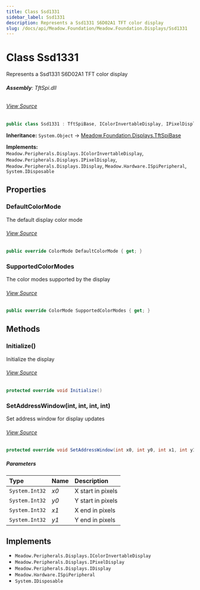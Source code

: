 ```yaml
---
title: Class Ssd1331
sidebar_label: Ssd1331
description: Represents a Ssd1331 S6D02A1 TFT color display
slug: /docs/api/Meadow.Foundation/Meadow.Foundation.Displays/Ssd1331
---
```

# Class Ssd1331
Represents a Ssd1331 S6D02A1 TFT color display

###### **Assembly**: TftSpi.dll
###### [View Source](https://github.com/WildernessLabs/Meadow.Foundation.git/blob/develop/Source/Meadow.Foundation.Peripherals/Displays.TftSpi/Driver/Drivers/Ssd1331.cs#L9)
```csharp title="Declaration"
public class Ssd1331 : TftSpiBase, IColorInvertableDisplay, IPixelDisplay, IDisplay, ISpiPeripheral, IDisposable
```
**Inheritance:** `System.Object` -> [Meadow.Foundation.Displays.TftSpiBase](../Meadow.Foundation.Displays/TftSpiBase)

**Implements:**  
`Meadow.Peripherals.Displays.IColorInvertableDisplay`, `Meadow.Peripherals.Displays.IPixelDisplay`, `Meadow.Peripherals.Displays.IDisplay`, `Meadow.Hardware.ISpiPeripheral`, `System.IDisposable`

## Properties
### DefaultColorMode
The default display color mode
###### [View Source](https://github.com/WildernessLabs/Meadow.Foundation.git/blob/develop/Source/Meadow.Foundation.Peripherals/Displays.TftSpi/Driver/Drivers/Ssd1331.cs#L15)
```csharp title="Declaration"
public override ColorMode DefaultColorMode { get; }
```
### SupportedColorModes
The color modes supported by the display
###### [View Source](https://github.com/WildernessLabs/Meadow.Foundation.git/blob/develop/Source/Meadow.Foundation.Peripherals/Displays.TftSpi/Driver/Drivers/Ssd1331.cs#L20)
```csharp title="Declaration"
public override ColorMode SupportedColorModes { get; }
```
## Methods
### Initialize()
Initialize the display
###### [View Source](https://github.com/WildernessLabs/Meadow.Foundation.git/blob/develop/Source/Meadow.Foundation.Peripherals/Displays.TftSpi/Driver/Drivers/Ssd1331.cs#L58)
```csharp title="Declaration"
protected override void Initialize()
```
### SetAddressWindow(int, int, int, int)
Set address window for display updates
###### [View Source](https://github.com/WildernessLabs/Meadow.Foundation.git/blob/develop/Source/Meadow.Foundation.Peripherals/Displays.TftSpi/Driver/Drivers/Ssd1331.cs#L133)
```csharp title="Declaration"
protected override void SetAddressWindow(int x0, int y0, int x1, int y1)
```

##### Parameters

| Type | Name | Description |
|:--- |:--- |:--- |
| `System.Int32` | *x0* | X start in pixels |
| `System.Int32` | *y0* | Y start in pixels |
| `System.Int32` | *x1* | X end in pixels |
| `System.Int32` | *y1* | Y end in pixels |


## Implements

* `Meadow.Peripherals.Displays.IColorInvertableDisplay`
* `Meadow.Peripherals.Displays.IPixelDisplay`
* `Meadow.Peripherals.Displays.IDisplay`
* `Meadow.Hardware.ISpiPeripheral`
* `System.IDisposable`
